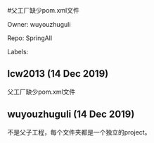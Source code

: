 #父工厂缺少pom.xml文件

Owner: wuyouzhuguli

Repo: SpringAll

Labels: 

## lcw2013 (14 Dec 2019)

父工厂缺少pom.xml文件

## wuyouzhuguli (14 Dec 2019)

不是父子工程，每个文件夹都是一个独立的project。

